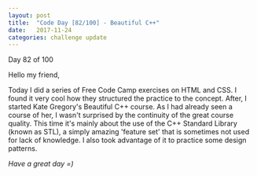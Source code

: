 ```yaml
---
layout: post
title:  "Code Day [82/100] - Beautiful C++"
date:   2017-11-24
categories: challenge update
---
```


Day 82 of 100

Hello my friend,

Today I did a series of Free Code Camp exercises on HTML and CSS. I found it very cool how they structured the practice to the concept. After, I started Kate Gregory's Beautiful C++ course. As I had already seen a course of her, I wasn't surprised by the continuity of the great course quality. This time it's mainly about the use of the C++ Standard Library (known as STL), a simply amazing 'feature set' that is sometimes not used for lack of knowledge. I also took advantage of it to practice some design patterns.

_Have a great day =)_